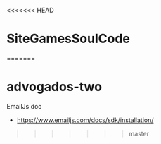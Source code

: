 <<<<<<< HEAD
# SiteGamesSoulCode
=======
# advogados-two

EmailJs doc 
 - https://www.emailjs.com/docs/sdk/installation/
>>>>>>> master
